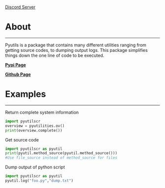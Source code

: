 [Discord Server](https://discord.gg/tb4XFNA9xK)

# About
---

Pyutils is a package that contains many different utilities ranging from getting source codes, to dumping output logs. This package simplifies things down the one line of code to be executed.

**[Pypi Page](https://pypi.org/project/pyutils-cr/)**

**[Github Page](https://github.com/GoodMusic8596/pythonutilities)**

# Examples
---

Return complete system information
```py
import pyutilscr
overview = pyutilities.ov()
print(overview.complete())
```
Get source code
```py
import pyutilscr as pyutil
print(pyutil.method_source(pyutil.method_source()))
#Use file_source instead of method_source for files
```

Dump output of python script
```py
import pyutilscr as pyutil
pyutil.log("foo.py","dump.txt")
```